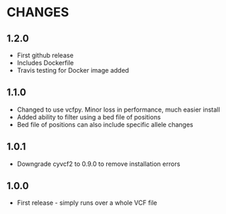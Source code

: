 # CHANGES

## 1.2.0 

* First github release
* Includes Dockerfile
* Travis testing for Docker image added

## 1.1.0

* Changed to use vcfpy. Minor loss in performance, much easier install
* Added ability to filter using a bed file of positions
* Bed file of positions can also include specific allele changes

## 1.0.1

* Downgrade cyvcf2 to 0.9.0 to remove installation errors

## 1.0.0

* First release - simply runs over a whole VCF file
